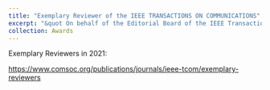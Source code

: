 ```yaml
---
title: "Exemplary Reviewer of the IEEE TRANSACTIONS ON COMMUNICATIONS"
excerpt: "&quot On behalf of the Editorial Board of the IEEE Transaction on Communications (TCOM), I would like to thank you for your exemplary reviews for our journal; you represent fewer than 2% of all our reviewers.&quot ---<cite>Tolga M. Duman, Editor-in-Chief of IEEE TCOM</cite><br/><img src='/images/ReTCOM.jpg'>"
collection: Awards
---
```


Exemplary Reviewers in 2021:

https://www.comsoc.org/publications/journals/ieee-tcom/exemplary-reviewers